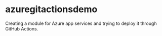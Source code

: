 # azuregitactionsdemo
Creating a module for Azure app services and trying to deploy it through GitHub Actions.
